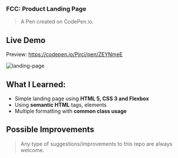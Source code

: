 ### FCC: Product Landing Page

> A Pen created on CodePen.io.

## Live Demo

Preview: https://codepen.io/Pirci/pen/ZEYNmeE

![landing-page](img/demo.gif)

## What I Learned:

- Simple landing page using **HTML 5, CSS 3 and Flexbox**
- Using **semantic HTML** tags, elements
- Multiple formatting with **common class usage**

## Possible Improvements

> Any type of suggestions/improvements to this repo are always welcome.
